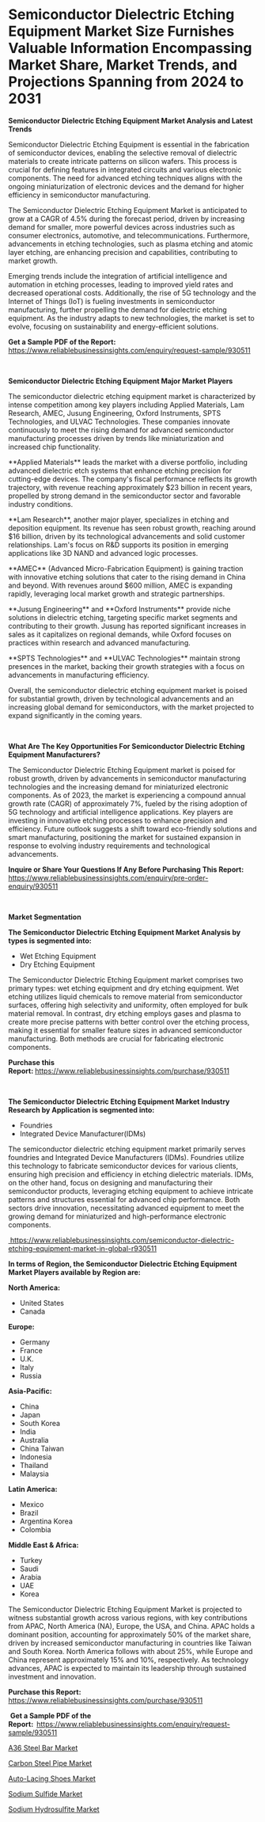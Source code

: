 <p><h1>Semiconductor Dielectric Etching Equipment Market Size Furnishes Valuable Information Encompassing Market Share, Market Trends, and Projections Spanning from 2024 to 2031</h1></p><p><strong>Semiconductor Dielectric Etching Equipment Market Analysis and Latest Trends</strong></p>
<p><p>Semiconductor Dielectric Etching Equipment is essential in the fabrication of semiconductor devices, enabling the selective removal of dielectric materials to create intricate patterns on silicon wafers. This process is crucial for defining features in integrated circuits and various electronic components. The need for advanced etching techniques aligns with the ongoing miniaturization of electronic devices and the demand for higher efficiency in semiconductor manufacturing. </p><p>The Semiconductor Dielectric Etching Equipment Market is anticipated to grow at a CAGR of 4.5% during the forecast period, driven by increasing demand for smaller, more powerful devices across industries such as consumer electronics, automotive, and telecommunications. Furthermore, advancements in etching technologies, such as plasma etching and atomic layer etching, are enhancing precision and capabilities, contributing to market growth. </p><p>Emerging trends include the integration of artificial intelligence and automation in etching processes, leading to improved yield rates and decreased operational costs. Additionally, the rise of 5G technology and the Internet of Things (IoT) is fueling investments in semiconductor manufacturing, further propelling the demand for dielectric etching equipment. As the industry adapts to new technologies, the market is set to evolve, focusing on sustainability and energy-efficient solutions.</p></p>
<p><strong>Get a Sample PDF of the Report:&nbsp;</strong> <a href="https://www.reliablebusinessinsights.com/enquiry/request-sample/930511?utm_campaign=102&utm_medium=2&utm_source=Github&utm_content=ia&utm_term=03122024&utm_id=semiconductor-dielectric-etching-equipment">https://www.reliablebusinessinsights.com/enquiry/request-sample/930511</a></p>
<p>&nbsp;</p>
<p><strong>Semiconductor Dielectric Etching Equipment Major Market Players</strong></p>
<p><p>The semiconductor dielectric etching equipment market is characterized by intense competition among key players including Applied Materials, Lam Research, AMEC, Jusung Engineering, Oxford Instruments, SPTS Technologies, and ULVAC Technologies. These companies innovate continuously to meet the rising demand for advanced semiconductor manufacturing processes driven by trends like miniaturization and increased chip functionality.</p><p>**Applied Materials** leads the market with a diverse portfolio, including advanced dielectric etch systems that enhance etching precision for cutting-edge devices. The company's fiscal performance reflects its growth trajectory, with revenue reaching approximately $23 billion in recent years, propelled by strong demand in the semiconductor sector and favorable industry conditions.</p><p>**Lam Research**, another major player, specializes in etching and deposition equipment. Its revenue has seen robust growth, reaching around $16 billion, driven by its technological advancements and solid customer relationships. Lam's focus on R&D supports its position in emerging applications like 3D NAND and advanced logic processes.</p><p>**AMEC** (Advanced Micro-Fabrication Equipment) is gaining traction with innovative etching solutions that cater to the rising demand in China and beyond. With revenues around $600 million, AMEC is expanding rapidly, leveraging local market growth and strategic partnerships.</p><p>**Jusung Engineering** and **Oxford Instruments** provide niche solutions in dielectric etching, targeting specific market segments and contributing to their growth. Jusung has reported significant increases in sales as it capitalizes on regional demands, while Oxford focuses on practices within research and advanced manufacturing.</p><p>**SPTS Technologies** and **ULVAC Technologies** maintain strong presences in the market, backing their growth strategies with a focus on advancements in manufacturing efficiency.</p><p>Overall, the semiconductor dielectric etching equipment market is poised for substantial growth, driven by technological advancements and an increasing global demand for semiconductors, with the market projected to expand significantly in the coming years.</p></p>
<p>&nbsp;</p>
<p><strong>What Are The Key Opportunities For Semiconductor Dielectric Etching Equipment Manufacturers?</strong></p>
<p><p>The Semiconductor Dielectric Etching Equipment market is poised for robust growth, driven by advancements in semiconductor manufacturing technologies and the increasing demand for miniaturized electronic components. As of 2023, the market is experiencing a compound annual growth rate (CAGR) of approximately 7%, fueled by the rising adoption of 5G technology and artificial intelligence applications. Key players are investing in innovative etching processes to enhance precision and efficiency. Future outlook suggests a shift toward eco-friendly solutions and smart manufacturing, positioning the market for sustained expansion in response to evolving industry requirements and technological advancements.</p></p>
<p><strong>Inquire or Share Your Questions If Any Before Purchasing This Report:</strong> <a href="https://www.reliablebusinessinsights.com/enquiry/pre-order-enquiry/930511?utm_campaign=102&utm_medium=2&utm_source=Github&utm_content=ia&utm_term=03122024&utm_id=semiconductor-dielectric-etching-equipment">https://www.reliablebusinessinsights.com/enquiry/pre-order-enquiry/930511</a></p>
<p>&nbsp;</p>
<p><strong>Market Segmentation</strong></p>
<p><strong>The Semiconductor Dielectric Etching Equipment Market Analysis by types is segmented into:</strong></p>
<p><ul><li>Wet Etching Equipment</li><li>Dry Etching Equipment</li></ul></p>
<p><p>The Semiconductor Dielectric Etching Equipment market comprises two primary types: wet etching equipment and dry etching equipment. Wet etching utilizes liquid chemicals to remove material from semiconductor surfaces, offering high selectivity and uniformity, often employed for bulk material removal. In contrast, dry etching employs gases and plasma to create more precise patterns with better control over the etching process, making it essential for smaller feature sizes in advanced semiconductor manufacturing. Both methods are crucial for fabricating electronic components.</p></p>
<p><strong>Purchase this Report:&nbsp;</strong><a href="https://www.reliablebusinessinsights.com/purchase/930511?utm_campaign=102&utm_medium=2&utm_source=Github&utm_content=ia&utm_term=03122024&utm_id=semiconductor-dielectric-etching-equipment">https://www.reliablebusinessinsights.com/purchase/930511</a></p>
<p>&nbsp;</p>
<p><strong>The Semiconductor Dielectric Etching Equipment Market Industry Research by Application is segmented into:</strong></p>
<p><ul><li>Foundries</li><li>Integrated Device Manufacturer(IDMs)</li></ul></p>
<p><p>The semiconductor dielectric etching equipment market primarily serves foundries and Integrated Device Manufacturers (IDMs). Foundries utilize this technology to fabricate semiconductor devices for various clients, ensuring high precision and efficiency in etching dielectric materials. IDMs, on the other hand, focus on designing and manufacturing their semiconductor products, leveraging etching equipment to achieve intricate patterns and structures essential for advanced chip performance. Both sectors drive innovation, necessitating advanced equipment to meet the growing demand for miniaturized and high-performance electronic components.</p></p>
<p><a href="https://www.reliablebusinessinsights.com/semiconductor-dielectric-etching-equipment-market-in-global-r930511?utm_campaign=102&utm_medium=2&utm_source=Github&utm_content=ia&utm_term=03122024&utm_id=semiconductor-dielectric-etching-equipment">&nbsp;https://www.reliablebusinessinsights.com/semiconductor-dielectric-etching-equipment-market-in-global-r930511</a></p>
<p><strong>In terms of Region, the Semiconductor Dielectric Etching Equipment Market Players available by Region are:</strong></p>
<p>
    <p> <strong> North America: </strong>
        <ul>
            <li>United States</li>
            <li>Canada</li>
        </ul>
        </p> 
    <p> <strong> Europe: </strong>
        <ul>
            <li>Germany</li>
            <li>France</li>
            <li>U.K.</li>
            <li>Italy</li>
            <li>Russia</li>
        </ul>
        </p> 
    <p> <strong> Asia-Pacific: </strong>
        <ul>
            <li>China</li>
            <li>Japan</li>
            <li>South Korea</li>
            <li>India</li>
            <li>Australia</li>
            <li>China Taiwan</li>
            <li>Indonesia</li>
            <li>Thailand</li>
            <li>Malaysia</li>
        </ul>
        </p> 
    <p> <strong> Latin America: </strong>
        <ul>
            <li>Mexico</li>
            <li>Brazil</li>
            <li>Argentina Korea</li>
            <li>Colombia</li>
        </ul>
        </p> 
    <p> <strong> Middle East & Africa: </strong>
        <ul>
            <li>Turkey</li>
            <li>Saudi</li>
            <li>Arabia</li>
            <li>UAE</li>
            <li>Korea</li>
        </ul>
    </p>
    </p>
<p><p>The Semiconductor Dielectric Etching Equipment Market is projected to witness substantial growth across various regions, with key contributions from APAC, North America (NA), Europe, the USA, and China. APAC holds a dominant position, accounting for approximately 50% of the market share, driven by increased semiconductor manufacturing in countries like Taiwan and South Korea. North America follows with about 25%, while Europe and China represent approximately 15% and 10%, respectively. As technology advances, APAC is expected to maintain its leadership through sustained investment and innovation.</p></p>
<p><strong>Purchase this Report: </strong><a href="https://www.reliablebusinessinsights.com/purchase/930511?utm_campaign=102&utm_medium=2&utm_source=Github&utm_content=ia&utm_term=03122024&utm_id=semiconductor-dielectric-etching-equipment">https://www.reliablebusinessinsights.com/purchase/930511</a></p>
<p>&nbsp;<strong>Get a Sample PDF of the Report:&nbsp;&nbsp;</strong><a href="https://www.reliablebusinessinsights.com/enquiry/request-sample/930511?utm_campaign=102&utm_medium=2&utm_source=Github&utm_content=ia&utm_term=03122024&utm_id=semiconductor-dielectric-etching-equipment">https://www.reliablebusinessinsights.com/enquiry/request-sample/930511</a></p>
<p><strong></strong></p>
<p><p><a href="https://issuu.com/reportprime-2/docs/a36-steel-bar-market-size-2030.pptx?utm_campaign=102&utm_medium=2&utm_source=Github&utm_content=ia&utm_term=03122024&utm_id=semiconductor-dielectric-etching-equipment">A36 Steel Bar Market</a></p><p><a href="https://issuu.com/reportprime-2/docs/carbon-steel-pipe-market-size-2030.pptx?utm_campaign=102&utm_medium=2&utm_source=Github&utm_content=ia&utm_term=03122024&utm_id=semiconductor-dielectric-etching-equipment">Carbon Steel Pipe Market</a></p><p><a href="https://github.com/NargisHussain75/Market-Research-Report-List-1/blob/main/auto-lacing-shoes-market.md?utm_campaign=102&utm_medium=2&utm_source=Github&utm_content=ia&utm_term=03122024&utm_id=semiconductor-dielectric-etching-equipment">Auto-Lacing Shoes Market</a></p><p><a href="https://www.linkedin.com/pulse/sodium-sulfide-market-emerging-trends-future-prospects-cquve?utm_campaign=102&utm_medium=2&utm_source=Github&utm_content=ia&utm_term=03122024&utm_id=semiconductor-dielectric-etching-equipment">Sodium Sulfide Market</a></p><p><a href="https://www.linkedin.com/pulse/sodium-hydrosulfite-market-trends-focusing-insight-forecast-analysis-leoqc?utm_campaign=102&utm_medium=2&utm_source=Github&utm_content=ia&utm_term=03122024&utm_id=semiconductor-dielectric-etching-equipment">Sodium Hydrosulfite Market</a></p></p>